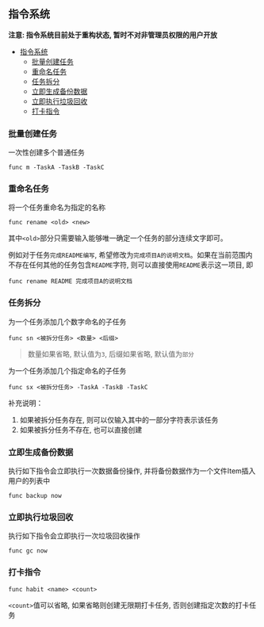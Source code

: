 指令系统
-----------------

**注意: 指令系统目前处于重构状态, 暂时不对非管理员权限的用户开放**

- [指令系统](#指令系统)
  - [批量创建任务](#批量创建任务)
  - [重命名任务](#重命名任务)
  - [任务拆分](#任务拆分)
  - [立即生成备份数据](#立即生成备份数据)
  - [立即执行垃圾回收](#立即执行垃圾回收)
  - [打卡指令](#打卡指令)


### 批量创建任务

一次性创建多个普通任务

```
func m -TaskA -TaskB -TaskC
```

### 重命名任务

将一个任务重命名为指定的名称

```
func rename <old> <new>
```

其中`<old>`部分只需要输入能够唯一确定一个任务的部分连续文字即可。

例如对于任务`完成README编写`, 希望修改为`完成项目A的说明文档`。如果在当前范围内不存在任何其他的任务包含`README`字符, 则可以直接使用`README`表示这一项目, 即

```
func rename README 完成项目A的说明文档
```


### 任务拆分

为一个任务添加几个数字命名的子任务

```
func sn <被拆分任务> <数量> <后缀>
```

> 数量如果省略, 默认值为`3`, 后缀如果省略, 默认值为`部分`


为一个任务添加几个指定命名的子任务

```
func sx <被拆分任务> -TaskA -TaskB -TaskC
```

补充说明：
1. 如果被拆分任务存在, 则可以仅输入其中的一部分字符表示该任务
2. 如果被拆分任务不存在, 也可以直接创建


### 立即生成备份数据

执行如下指令会立即执行一次数据备份操作, 并将备份数据作为一个文件Item插入用户的列表中

```
func backup now
```


### 立即执行垃圾回收

执行如下指令会立即执行一次垃圾回收操作

```
func gc now
```

### 打卡指令


```
func habit <name> <count>
```

`<count>`值可以省略, 如果省略则创建无限期打卡任务, 否则创建指定次数的打卡任务

